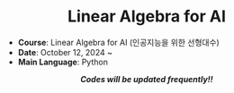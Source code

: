 <div align="center">
  
# Linear Algebra for AI

</div>

- **Course**: Linear Algebra for AI (인공지능을 위한 선형대수)
- **Date**: October 12, 2024 ~
- **Main Language**: Python

<div align="center">
  
***Codes will be updated frequently!!***

</div>
